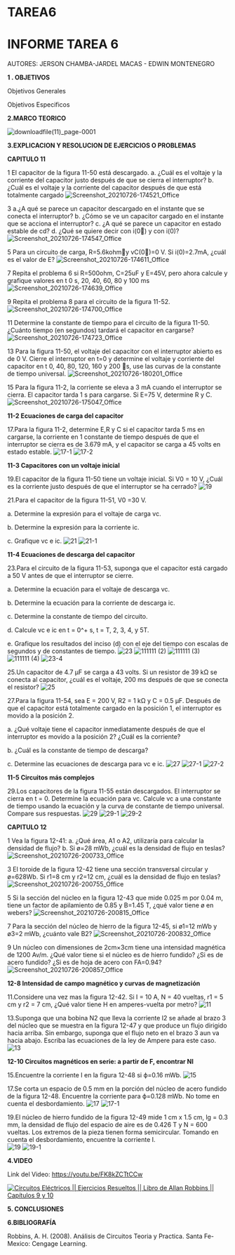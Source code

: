 # TAREA6
# INFORME TAREA 6 


AUTORES: JERSON CHAMBA-JARDEL MACAS - EDWIN MONTENEGRO 

**1 . OBJETIVOS**

Objetivos Generales



Objetivos Especificos




**2.MARCO TEORICO**

![downloadfile(11)_page-0001](https://user-images.githubusercontent.com/86451564/127096159-e360fa71-b9ac-40a9-bf74-8cd6d88c53e2.jpg)


**3.EXPLICACION Y RESOLUCION DE EJERCICIOS O PROBLEMAS**


**CAPITULO 11**

1 El capacitor de la figura 11-50 está descargado.
a. ¿Cuál es el voltaje y la corriente del capacitor justo después de que se cierra el interruptor?
b. ¿Cuál es el voltaje y la corriente del capacitor después de que está totalmente cargado
![Screenshot_20210726-174521_Office](https://user-images.githubusercontent.com/86451564/127069298-dedba3d4-1a04-4715-aaf9-ed65e226ee46.jpg)

3 a.¿A qué se parece un capacitor descargado en el instante que se conecta el interruptor?
b. ¿Cómo se ve un capacitor cargado en el instante que se acciona el interruptor?
c. ¿A qué se parece un capacitor en estado estable de cd?
d. ¿Qué se quiere decir con i(0) y con i(0)?
![Screenshot_20210726-174547_Office](https://user-images.githubusercontent.com/86451564/127069335-d2f8ae83-6b20-45b7-aaeb-3d3bd7e972d1.jpg)

5 Para un circuito de carga, R=5.6kohmy vC(0)=0 V. Si i(0)=2.7mA, ¿cuál es el valor de E?
![Screenshot_20210726-174611_Office](https://user-images.githubusercontent.com/86451564/127069378-bb710a1d-219f-4c04-9349-827b35af9019.jpg)

7 Repita el problema 6 si R=500ohm, C=25uF y E=45V, pero ahora calcule y grafique valores en t  0 s, 20, 40, 60, 80 y 100 ms
![Screenshot_20210726-174639_Office](https://user-images.githubusercontent.com/86451564/127069441-d723ad49-fa02-4993-bf54-fd5ac5503676.jpg)

9 Repita el problema 8 para el circuito de la figura 11-52.
![Screenshot_20210726-174700_Office](https://user-images.githubusercontent.com/86451564/127069479-ee10d9bb-0fad-45d4-be38-adcf56f9cac9.jpg)

11 Determine la constante de tiempo para el circuito de la figura 11-50. ¿Cuánto tiempo (en segundos) tardará el capacitor en cargarse?
![Screenshot_20210726-174723_Office](https://user-images.githubusercontent.com/86451564/127069508-8beb058d-09de-4b48-a9ec-8aaf9e75d966.jpg)

13 Para la figura 11-50, el voltaje del capacitor con el interruptor abierto es de 0 V. Cierre el interruptor en t=0 y determine el voltaje y corriente del capacitor en t  0, 40, 80, 120, 160 y 200 s, use las curvas de la constante de
tiempo universal. 
![Screenshot_20210726-180201_Office](https://user-images.githubusercontent.com/86451564/127070206-bed6a5a3-bf20-4049-af8d-dec5f50c805e.jpg)

15 Para la figura 11-2, la corriente se eleva a 3 mA cuando el interruptor se cierra. El capacitor tarda 1 s para cargarse. Si E=75 V, determine R y C.
![Screenshot_20210726-175047_Office](https://user-images.githubusercontent.com/86451564/127069680-10d82774-a733-41eb-8a34-5c1020b41c8f.jpg)

**11-2 Ecuaciones de carga del capacitor**

17.Para la figura 11-2, determine E,R y C si el capacitor tarda 5 ms en cargarse, la corriente en 1 constante de tiempo después de que el interruptor se cierra es de 3.679 mA, y el capacitor se carga a 45 volts en estado estable.
![17-1](https://user-images.githubusercontent.com/84453441/126915932-bfc149ee-c307-4554-bd5e-1d05fab75aa4.png)
![17-2](https://user-images.githubusercontent.com/84453441/126915938-32a1ed26-9c6e-45bd-9503-52b8ac678c3d.png)

**11-3 Capacitores con un voltaje inicial** 

19.El capacitor de la figura 11-50 tiene un voltaje inicial. Si V0 = 10 V, ¿Cuál es la corriente justo después de que el interruptor se ha cerrado?
![19](https://user-images.githubusercontent.com/84453441/126916300-f5a07be7-384f-4525-84d5-667f17991ab0.png)

21.Para el capacitor de la figura 11-51, V0 =30 V.

a. Determine la expresión para el voltaje de carga vc.

b. Determine la expresión para la corriente ic.

c. Grafique vc e ic.
![21](https://user-images.githubusercontent.com/84453441/127070943-59c4ac4d-4c4f-4246-8945-01e1f49457f5.png)
![21-1](https://user-images.githubusercontent.com/84453441/127070962-2ffd559d-7478-4212-a17f-bfcbc3d544a1.png)

**11-4 Ecuaciones de descarga del capacitor** 

23.Para el circuito de la figura 11-53, suponga que el capacitor está cargado a 50 V antes de que el interruptor se cierre. 

a.	Determine la ecuación para el voltaje de descarga vc. 

b.	Determine la ecuación para la corriente de descarga ic.

c.	Determine la constante de tiempo del circuito. 

d.	Calcule vc e ic en t = 0^+ s, t = T, 2, 3, 4, y 5T. 

e.	Grafique los resultados del inciso (d) con el eje del tiempo con escalas de segundos y de constantes de tiempo.
![23](https://user-images.githubusercontent.com/84453441/127071025-b1d4ed28-56f2-48a1-a61e-fb0444de36fa.png)
![111111 (2)](https://user-images.githubusercontent.com/84453441/127071043-fdddd19b-0296-4d6e-a2a6-e3c83a6971a9.png)
![111111 (3)](https://user-images.githubusercontent.com/84453441/127071053-a2e4db31-5149-48c8-a260-f03ff79754b5.png)
![111111 (4)](https://user-images.githubusercontent.com/84453441/127071072-7f5cd6e2-85f5-4a05-8a16-973cd2101d1f.png)
![23-4](https://user-images.githubusercontent.com/84453441/127071090-e8db40a7-e5e5-450b-bfbb-c043ceb671e5.png)

25.Un capacitor de 4.7 µF se carga a 43 volts. Si un resistor de 39 kΩ se conecta al capacitor, ¿cuál es el voltaje, 200 ms después de que se conecta el resistor? 
![25](https://user-images.githubusercontent.com/84453441/127071191-86f20d44-209a-4ee3-ae3d-b7c5d686ff36.png)

27.Para la figura 11-54, sea E = 200 V, R2 = 1 kΩ y C = 0.5 µF. Después de que el capacitor está totalmente cargado en la posición 1, el interruptor es movido a la posición 2. 

a. ¿Qué voltaje tiene el capacitor inmediatamente después de que el interruptor es movido a la posición 2? ¿Cuál es la corriente? 

b. ¿Cuál es la constante de tiempo de descarga?

c. Determine las ecuaciones de descarga para vc e ic.
![27](https://user-images.githubusercontent.com/84453441/127071226-f8615ec3-6ade-4198-8ebf-7ad9bcd7e7f1.png)
![27-1](https://user-images.githubusercontent.com/84453441/127071232-c940ec7e-85a4-407a-b0cf-e0ea6e177157.png)
![27-2](https://user-images.githubusercontent.com/84453441/127071237-325ee8cc-04b9-43fa-8d83-8cffb5e75375.png)

**11-5 Circuitos más complejos** 

29.Los capacitores de la figura 11-55 están descargados. El interruptor se cierra en t = 0. Determine la ecuación para vc. Calcule vc a una constante de tiempo usando la ecuación y la curva de constante de tiempo universal. Compare sus respuestas.
![29](https://user-images.githubusercontent.com/84453441/127071304-6ee5c5c2-2173-4766-bf95-7e1cebca6c0e.png)
![29-1](https://user-images.githubusercontent.com/84453441/127071322-ed05bff9-5834-40c7-ad25-3d798dd7e26a.png)
![29-2](https://user-images.githubusercontent.com/84453441/127071330-a156013c-367a-4923-8e08-24a5e1e1e635.png)

**CAPITULO 12**

1 Vea la figura 12-41:
a. ¿Qué área, A1 o A2, utilizaría para calcular la densidad de flujo?
b. Si ø=28 mWb, ¿cuál es la densidad de flujo en teslas?
![Screenshot_20210726-200733_Office](https://user-images.githubusercontent.com/86451564/127079076-5bda98aa-b00f-4469-9ade-3d1b69682d5e.jpg)

3 El toroide de la figura 12-42 tiene una sección transversal circular y ø=628Wb. Si r1=8 cm y r2=12 cm, ¿cuál es la densidad de flujo en teslas?
![Screenshot_20210726-200755_Office](https://user-images.githubusercontent.com/86451564/127079106-e273eb3f-d19c-49d8-930d-22c0f04b422a.jpg)

5 Si la sección del núcleo en la figura 12-43 que mide 0.025 m por 0.04 m, tiene un factor de apilamiento de 0.85 y B=1.45 T, ¿qué valor tiene ø en webers?
![Screenshot_20210726-200815_Office](https://user-images.githubusercontent.com/86451564/127079126-5eb19cff-9e7d-438d-af90-9c2bc12411dd.jpg)

7 Para la sección del núcleo de hierro de la figura 12-45, si ø1=12 mWb y ø3=2 mWb, ¿cuánto vale B2?
![Screenshot_20210726-200832_Office](https://user-images.githubusercontent.com/86451564/127079150-7abd3886-620b-454a-83b6-47d2e4f73ede.jpg)

9 Un núcleo con dimensiones de 2cm×3cm tiene una intensidad magnética de 1200 Av/m. ¿Qué valor tiene si el núcleo es de hierro fundido? ¿Si es de
acero fundido? ¿Si es de hoja de acero con FA=0.94?
![Screenshot_20210726-200857_Office](https://user-images.githubusercontent.com/86451564/127079174-0c181552-c24f-4d47-8f87-a5cc8a708782.jpg)


**12-8 Intensidad de campo magnético y curvas de magnetización**

11.Considere una vez mas la figura 12-42. Si I = 10 A, N = 40 vueltas, r1 = 5 cm y r2 = 7 cm, ¿Qué valor tiene H en amperes-vuelta por metro?
![11](https://user-images.githubusercontent.com/84453441/127070397-20204ea2-8d5b-4b9d-a1cc-35e448e56860.png)

13.Suponga que una bobina N2 que lleva la corriente I2 se añade al brazo 3 del núcleo que se muestra en la figura 12-47 y que produce un flujo dirigido hacia arriba. Sin embargo, suponga que el flujo neto en el brazo 3 aun va hacia abajo. Escriba las ecuaciones de la ley de Ampere para este caso.
![13](https://user-images.githubusercontent.com/84453441/127070408-af722a4e-c5f0-40bd-94e9-9595bc141c1c.png)

**12-10 Circuitos magnéticos en serie: a partir de F, encontrar NI**

15.Encuentre la corriente I en la figura 12-48 si ϕ=0.16 mWb. 
![15](https://user-images.githubusercontent.com/84453441/127070426-7c3b41a2-c369-4ef2-9831-a1b0119abed9.png)

17.Se corta un espacio de 0.5 mm en la porción del núcleo de acero fundido de la figura 12-48. Encuentre la corriente para ϕ=0.128 mWb. No tome en cuenta el desbordamiento.
![17](https://user-images.githubusercontent.com/84453441/127070436-761bc3cb-4ed2-4c42-aacc-8eb285d27ee0.png)
![17-1](https://user-images.githubusercontent.com/84453441/127070446-c29ff9a1-de1e-4b73-acc2-a0828ee1583a.png)

19.El núcleo de hierro fundido de la figura 12-49 mide 1 cm x 1.5 cm, lg = 0.3 mm, la densidad de flujo del espacio de aire es de 0.426 T y N = 600 vueltas. Los extremos de la pieza tienen forma semicircular. Tomando en cuenta el desbordamiento, encuentre la corriente I.  
![19](https://user-images.githubusercontent.com/84453441/127070462-9aee89b4-19cd-4d2a-a1a7-f7c76891d50f.png)
![19-1](https://user-images.githubusercontent.com/84453441/127070469-8de90512-52b6-4c92-8078-6c12a5abc08b.png)

**4.VIDEO**

Link del Video: https://youtu.be/FK8kZCTtCCw

[![Circuitos Eléctricos || Ejercicios Resueltos || Libro de Allan Robbins || Capítulos 9 y 10](https://img.youtube.com/vi/FK8kZCTtCCw/0.jpg)](https://youtu.be/FK8kZCTtCCw)

**5. CONCLUSIONES**



**6.BIBLIOGRAFÍA**

Robbins, A. H. (2008). Análisis de Circuitos Teoria y Practica. Santa Fe-Mexico: Cengage Learning.
